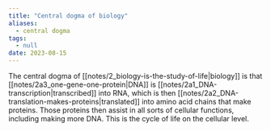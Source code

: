 ```yaml
---
title: "Central dogma of biology"
aliases:
  - central dogma
tags:
  - null
date: 2023-08-15
---
```


The central dogma of [[notes/2_biology-is-the-study-of-life|biology]] is that [[notes/2a3_one-gene-one-protein|DNA]] is [[notes/2a1_DNA-transcription|transcribed]] into RNA, which is then [[notes/2a2_DNA-translation-makes-proteins|translated]] into amino acid chains that make proteins. Those proteins then assist in all sorts of cellular functions, including making more DNA. This is the cycle of life on the cellular level.
